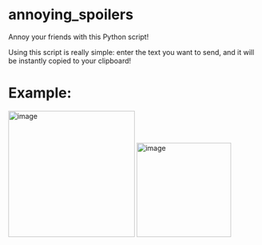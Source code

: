 # annoying_spoilers

Annoy your friends with this Python script!

Using this script is really simple: enter the text you want to send, and it will be instantly copied to your clipboard!

# Example:

<img width="253" alt="image" src="https://user-images.githubusercontent.com/76634167/222918503-61f26de1-b0e5-4033-b2cd-b22e93842c45.png">

<img width="189" alt="image" src="https://user-images.githubusercontent.com/76634167/222918538-0ae9d167-f419-4db8-9e3f-d67d89c982b6.png">
